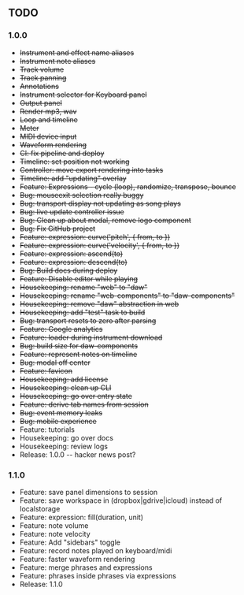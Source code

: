 ## TODO


### 1.0.0

* ~~Instrument and effect name aliases~~
* ~~Instrument note aliases~~
* ~~Track volume~~
* ~~Track panning~~
* ~~Annotations~~
* ~~Instrument selector for Keyboard panel~~
* ~~Output panel~~
* ~~Render mp3, wav~~
* ~~Loop and timeline~~
* ~~Meter~~
* ~~MIDI device input~~
* ~~Waveform rendering~~
* ~~CI: fix pipeline and deploy~~
* ~~Timeline: set position not working~~
* ~~Controller: move export rendering into tasks~~
* ~~Timeline: add "updating" overlay~~
* ~~Feature: Expressions - cycle (loop), randomize, transpose, bounce~~
* ~~Bug: mouseexit selection really buggy~~
* ~~Bug: transport display not updating as song plays~~
* ~~Bug: live update controller issue~~
* ~~Bug: Clean up about modal, remove logo component~~
* ~~Bug: Fix GitHub project~~
* ~~Feature: expression: curve('pitch', { from, to })~~
* ~~Feature: expression: curve('velocity', { from, to })~~
* ~~Feature: expression: ascend(to)~~
* ~~Feature: expression: descend(to)~~
* ~~Bug: Build docs during deploy~~
* ~~Feature: Disable editor while playing~~
* ~~Housekeeping: rename "web" to "daw"~~
* ~~Housekeeping: rename "web-components" to "daw-components"~~
* ~~Housekeeping: remove "daw" abstraction in web~~
* ~~Housekeeping: add "test" task to build~~
* ~~Bug: transport resets to zero after parsing~~
* ~~Feature: Google analytics~~
* ~~Feature: loader during instrument download~~
* ~~Bug: build size for daw-components~~
* ~~Feature: represent notes on timeline~~
* ~~Bug: modal off center~~
* ~~Feature: favicon~~
* ~~Housekeeping: add license~~
* ~~Housekeeping: clean up CLI~~
* ~~Housekeeping: go over entry state~~
* ~~Feature: derive tab names from session~~
* ~~Bug: event memory leaks~~
* ~~Bug: mobile experience~~
* Feature: tutorials
* Housekeeping: go over docs
* Housekeeping: review logs
* Release: 1.0.0 -- hacker news post?

### 1.1.0

* Feature: save panel dimensions to session
* Feature: save workspace in (dropbox|gdrive|icloud) instead of localstorage
* Feature: expression: fill(duration, unit)
* Feature: note volume
* Feature: note velocity
* Feature: Add "sidebars" toggle
* Feature: record notes played on keyboard/midi
* Feature: faster waveform rendering
* Feature: merge phrases and expressions
* Feature: phrases inside phrases via expressions
* Release: 1.1.0